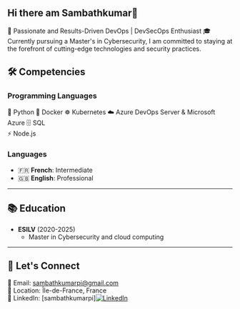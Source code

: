 ## Hi there am Sambathkumar👋

🚀 Passionate and Results-Driven DevOps | DevSecOps Enthusiast
🎓 Currently pursuing a Master's in Cybersecurity, I am committed to staying at the forefront of cutting-edge technologies and security practices.

## 🛠️ Competencies

### Programming Languages
🐍 Python
🐳 Docker
☸️ Kubernetes
☁️ Azure DevOps Server & Microsoft Azure
🗄️ SQL  
⚡ Node.js


### Languages
- 🇫🇷 **French**: Intermediate  
- 🇬🇧 **English**: Professional   

---

## 📚 Education
- **ESILV** (2020-2025)  
  - Master in Cybersecurity and cloud computing 
---

## 🤝 Let's Connect
📧 Email: sambathkumarpi@gmail.com  
📍 Location: Île-de-France, France  
🔗 LinkedIn: [sambathkumarpi][![LinkedIn](https://img.shields.io/badge/LinkedIn-Profile-blue?style=flat&logo=linkedin)](https://www.linkedin.com/in/sambathkumarpi/)
